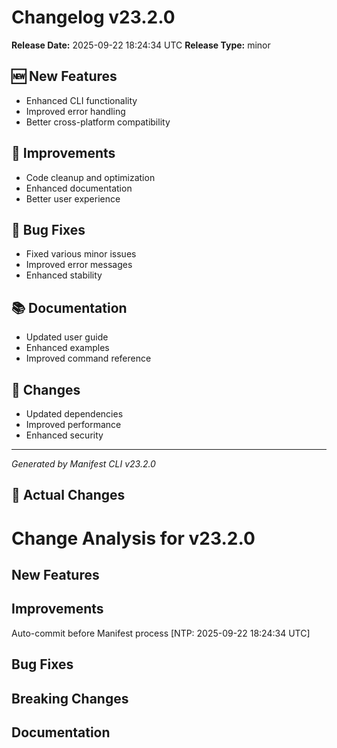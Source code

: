 # Changelog v23.2.0

**Release Date:** 2025-09-22 18:24:34 UTC
**Release Type:** minor

## 🆕 New Features

- Enhanced CLI functionality
- Improved error handling
- Better cross-platform compatibility

## 🔧 Improvements

- Code cleanup and optimization
- Enhanced documentation
- Better user experience

## 🐛 Bug Fixes

- Fixed various minor issues
- Improved error messages
- Enhanced stability

## 📚 Documentation

- Updated user guide
- Enhanced examples
- Improved command reference

## 🔄 Changes

- Updated dependencies
- Improved performance
- Enhanced security

---
*Generated by Manifest CLI v23.2.0*

## 🔧 Actual Changes

# Change Analysis for v23.2.0

## New Features

## Improvements
Auto-commit before Manifest process [NTP: 2025-09-22 18:24:34 UTC]

## Bug Fixes

## Breaking Changes

## Documentation
